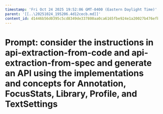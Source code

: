 ```yaml
---
timestamp: 'Fri Oct 24 2025 19:52:06 GMT-0400 (Eastern Daylight Time)'
parent: '[[..\20251024_195206.4d12cecb.md]]'
content_id: d1446b56d0395c5cd8349de337800aa0ca6165fbe924e1a20027b476efb596e5
---
```


# Prompt: consider the instructions in api-extraction-from-code and api-extraction-from-spec and generate an API using the implementations and concepts for Annotation, FocusStats, Library, Profile, and TextSettings
